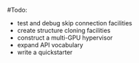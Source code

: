 #Todo:

- test and debug skip connection facilities
- create structure cloning facilities
- construct a multi-GPU hypervisor
- expand API vocabulary
- write a quickstarter


